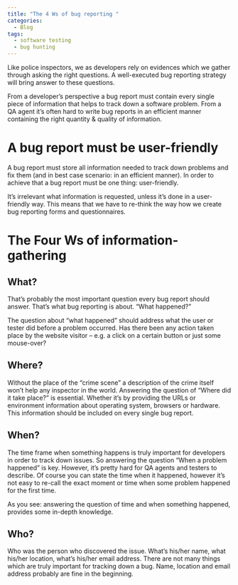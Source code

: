 ```yaml
---
title: "The 4 Ws of bug reporting "
categories:
  - Blog
tags:
  - software testing
  - bug hunting
---
```


Like police inspectors, we as developers rely on evidences which we gather through asking the right questions. A well-executed bug reporting strategy will bring answer to these questions.

From a developer’s perspective a bug report must contain every single piece of information that helps to track down a software problem. From a QA agent it’s often hard to write bug reports in an efficient manner containing the right quantity & quality of information.

<h1> A bug report must be user-friendly </h1>

A bug report must store all information needed to track down problems and fix them (and in best case scenario: in an efficient manner). In order to achieve that a bug report must be one thing: user-friendly.

 It’s irrelevant what information is requested, unless it’s done in a user-friendly way. This means that we have to re-think the way how we create bug reporting forms and questionnaires.


<h1> The Four Ws of information-gathering </h1>

<h2>What?</h2>

That’s probably the most important question every bug report should answer. That’s what bug reporting is about. “What happened?”

The question about “what happened” should address what the user or tester did before a problem occurred. Has there been any action taken place by the website visitor – e.g. a click on a certain button or just some mouse-over?

<h2> Where? </h2>

Without the place of the “crime scene” a description of the crime itself won’t help any inspector in the world.  Answering the question of “Where did it take place?” is essential. Whether it’s by providing the URLs or environment information about operating system, browsers or hardware. This information should be included on every single bug report.

<h2> When? </h2>

The time frame when something happens is truly important for developers in order to track down issues. So answering the question “When a problem happened” is key. However, it’s pretty hard for QA agents and testers to describe. Of course you can state the time when it happened, however it’s not easy to re-call the exact moment or time when some problem happened for the first time.

As you see: answering the question of time and when something happened, provides some in-depth knowledge.

<h2> Who? </h2>

Who was the person who discovered the issue. What’s his/her name, what his/her location, what’s his/her email address. There are not many things which are truly important for tracking down a bug. Name, location and email address probably are fine in the beginning.